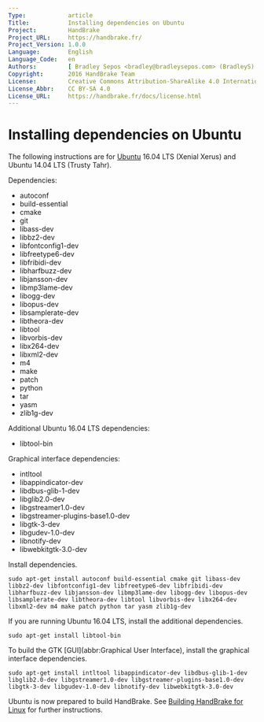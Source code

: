```yaml
---
Type:            article
Title:           Installing dependencies on Ubuntu
Project:         HandBrake
Project_URL:     https://handbrake.fr/
Project_Version: 1.0.0
Language:        English
Language_Code:   en
Authors:         [ Bradley Sepos <bradley@bradleysepos.com> (BradleyS) ]
Copyright:       2016 HandBrake Team
License:         Creative Commons Attribution-ShareAlike 4.0 International
License_Abbr:    CC BY-SA 4.0
License_URL:     https://handbrake.fr/docs/license.html
---
```


Installing dependencies on Ubuntu
=================================

The following instructions are for [Ubuntu](https://www.ubuntu.com) 16.04 LTS (Xenial Xerus) and Ubuntu 14.04 LTS (Trusty Tahr).

Dependencies:

- autoconf
- build-essential
- cmake
- git
- libass-dev
- libbz2-dev
- libfontconfig1-dev
- libfreetype6-dev
- libfribidi-dev
- libharfbuzz-dev
- libjansson-dev
- libmp3lame-dev
- libogg-dev
- libopus-dev
- libsamplerate-dev
- libtheora-dev
- libtool
- libvorbis-dev
- libx264-dev
- libxml2-dev
- m4
- make
- patch
- python
- tar
- yasm
- zlib1g-dev

Additional Ubuntu 16.04 LTS dependencies:

- libtool-bin

Graphical interface dependencies:

- intltool
- libappindicator-dev
- libdbus-glib-1-dev
- libglib2.0-dev
- libgstreamer1.0-dev
- libgstreamer-plugins-base1.0-dev
- libgtk-3-dev
- libgudev-1.0-dev
- libnotify-dev
- libwebkitgtk-3.0-dev

Install dependencies.

    sudo apt-get install autoconf build-essential cmake git libass-dev libbz2-dev libfontconfig1-dev libfreetype6-dev libfribidi-dev libharfbuzz-dev libjansson-dev libmp3lame-dev libogg-dev libopus-dev libsamplerate-dev libtheora-dev libtool libvorbis-dev libx264-dev libxml2-dev m4 make patch python tar yasm zlib1g-dev

If you are running Ubuntu 16.04 LTS, install the additional dependencies.

    sudo apt-get install libtool-bin

To build the GTK [GUI](abbr:Graphical User Interface), install the graphical interface dependencies.

    sudo apt-get install intltool libappindicator-dev libdbus-glib-1-dev libglib2.0-dev libgstreamer1.0-dev libgstreamer-plugins-base1.0-dev libgtk-3-dev libgudev-1.0-dev libnotify-dev libwebkitgtk-3.0-dev

Ubuntu is now prepared to build HandBrake. See [Building HandBrake for Linux](build-linux.html) for further instructions.

[^python-centos-6]: Installing Python from CentOS [SCL](https://wiki.centos.org/AdditionalResources/Repositories/SCL) does not impact the default system Python; newer versions are installed alongside and in addition to the system version.
